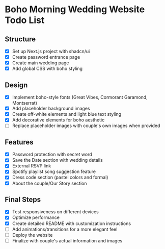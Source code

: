 # Boho Morning Wedding Website Todo List

## Structure
- [x] Set up Next.js project with shadcn/ui
- [x] Create password entrance page
- [x] Create main wedding page
- [x] Add global CSS with boho styling

## Design
- [x] Implement boho-style fonts (Great Vibes, Cormorant Garamond, Montserrat)
- [x] Add placeholder background images
- [x] Create off-white elements and light blue text styling
- [x] Add decorative elements for boho aesthetic
- [ ] Replace placeholder images with couple's own images when provided

## Features
- [x] Password protection with secret word
- [x] Save the Date section with wedding details
- [x] External RSVP link
- [x] Spotify playlist song suggestion feature
- [x] Dress code section (pastel colors and formal)
- [x] About the couple/Our Story section

## Final Steps
- [x] Test responsiveness on different devices
- [x] Optimize performance
- [x] Create detailed README with customization instructions
- [ ] Add animations/transitions for a more elegant feel
- [ ] Deploy the website
- [ ] Finalize with couple's actual information and images
